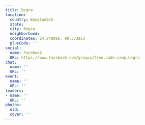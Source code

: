 ```yaml
---
title: Bogra
location:
  country: Bangladesh
  state: 
  city: Bogra
  neighborhood: 
  coordinates: 24.848086, 89.372953
  plusCode: ''
social:
  name: Facebook
  URL: https://www.facebook.com/groups/free.code.camp.bogra
chat:
  name: ''
  URL: ''
event:
  name: ''
  URL: ''
leaders:
- name: ''
  URL: ''
photos:
  old: 
  cover: ''
---
```

